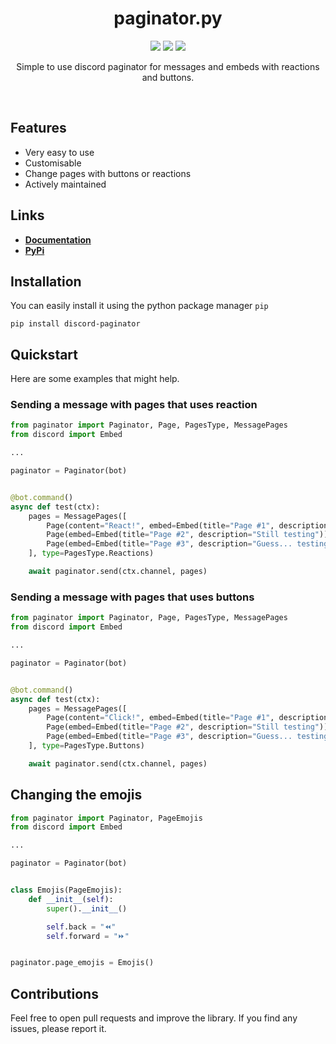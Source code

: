 <div>
  <h1 align='center'>
    paginator.py
  </h1>
</div>
<div>
  <p align='center'>
    <img src=https://img.shields.io/pypi/dm/paginator.py?color=success&label=PyPi%20Downloads&style=flat-square>
    <img src=https://shields.io/github/issues-raw/FlamptX/discord-paginator?color=success&label=Active%20Issues&style=flat-square>
    <img src=https://img.shields.io/badge/Latest_Version-0.2-informational>
  </p>
  <p align='center'>
    Simple to use discord paginator for messages and embeds with reactions and buttons.
  </p>
</div>
<br>

## Features
- Very easy to use
- Customisable
- Change pages with buttons or reactions
- Actively maintained
## Links
- **[Documentation](https://gitbook.com)**
- **[PyPi](https://pypi.org/project/paginator.py)**
## Installation
You can easily install it using the python package manager `pip`

```
pip install discord-paginator
```
## Quickstart
Here are some examples that might help.
### Sending a message with pages that uses reaction

```python
from paginator import Paginator, Page, PagesType, MessagePages
from discord import Embed

...

paginator = Paginator(bot)


@bot.command()
async def test(ctx):
    pages = MessagePages([
        Page(content="React!", embed=Embed(title="Page #1", description="Testing")),
        Page(embed=Embed(title="Page #2", description="Still testing")),
        Page(embed=Embed(title="Page #3", description="Guess... testing"))
    ], type=PagesType.Reactions)

    await paginator.send(ctx.channel, pages)
```
### Sending a message with pages that uses buttons

```python
from paginator import Paginator, Page, PagesType, MessagePages
from discord import Embed

...

paginator = Paginator(bot)


@bot.command()
async def test(ctx):
    pages = MessagePages([
        Page(content="Click!", embed=Embed(title="Page #1", description="Testing")),
        Page(embed=Embed(title="Page #2", description="Still testing")),
        Page(embed=Embed(title="Page #3", description="Guess... testing"))
    ], type=PagesType.Buttons)

    await paginator.send(ctx.channel, pages)
```
## Changing the emojis

```python
from paginator import Paginator, PageEmojis
from discord import Embed

...

paginator = Paginator(bot)


class Emojis(PageEmojis):
    def __init__(self):
        super().__init__()

        self.back = "⏪"
        self.forward = "⏩"


paginator.page_emojis = Emojis()
```
## Contributions
Feel free to open pull requests and improve the library. If you find any issues, please report it.